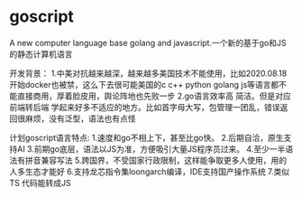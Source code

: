 # goscript
A new computer language base golang and javascript.一个新的基于go和JS的静态计算机语言


开发背景：
1.中美对抗越来越深，越来越多美国技术不能使用，比如2020.08.18 开始docker也被禁，这么下去很可能美国的c c++ python golang js等语言都不能直接商用，厚着脸皮用，舆论阵地也先败一步
2.go语言效率高 简洁。但是对应前端转后端 学起来好多不适应的地方。比如首字母大写，包管理一团乱，错误返回很麻烦，没有泛型，语法也有点怪

计划goscript语言特点:
1.速度和go不相上下，甚至比go快。
2.后期自洽，原生支持AI
3.前期go底层，语法以JS为准，方便吸引大量JS程序员过来。
4.至少一半语法有拼音兼容写法
5.跨国界，不受国家行政限制，这样能争取更多人使用，用的人多生态才能好
6.支持龙芯指令集loongarch编译，IDE支持国产操作系统
7.类似TS 代码能转成JS
